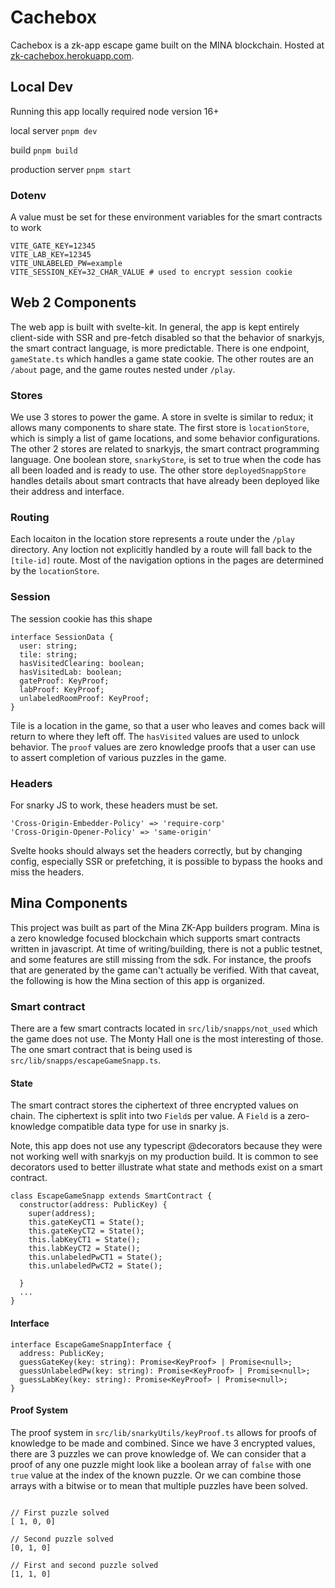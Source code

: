 # Cachebox

Cachebox is a zk-app escape game built on the MINA blockchain.  Hosted at [zk-cachebox.herokuapp.com](https://zk-cachebox.herokuapp.com).

## Local Dev

Running this app locally required node version 16+

local server
`pnpm dev`

build
`pnpm build`

production server
`pnpm start`

### Dotenv
A value must be set for these environment variables for the smart contracts to work

```
VITE_GATE_KEY=12345
VITE_LAB_KEY=12345
VITE_UNLABELED_PW=example
VITE_SESSION_KEY=32_CHAR_VALUE # used to encrypt session cookie
```

## Web 2 Components

The web app is built with svelte-kit.  In general, the app is kept entirely client-side with SSR and pre-fetch disabled so that the behavior of snarkyjs, the smart contract language, is more predictable.  There is one endpoint, `gameState.ts` which handles a game state cookie.  The other routes are an `/about` page, and the game routes nested under `/play`.

### Stores

We use 3 stores to power the game.  A store in svelte is similar to redux; it allows many components to share state.  The first store is `locationStore`, which is simply a list of game locations, and some behavior configurations.  The other 2 stores are related to snarkyjs, the smart contract programming language.  One boolean store, `snarkyStore`, is set to true when the code has all been loaded and is ready to use.  The other store `deployedSnappStore` handles details about smart contracts that have already been deployed like their address and interface.


### Routing 

Each locaiton in the location store represents a route under the `/play` directory.  Any loction not explicitly handled by a route will fall back to the `[tile-id]` route.  Most of the navigation options in the pages are determined by the `locationStore`.

### Session

The session cookie has this shape
```
interface SessionData {
  user: string;
  tile: string;
  hasVisitedClearing: boolean;
  hasVisitedLab: boolean;
  gateProof: KeyProof;
  labProof: KeyProof;
  unlabeledRoomProof: KeyProof;
}
```

Tile is a location in the game, so that a user who leaves and comes back will return to where they left off.  The `hasVisited` values are used to unlock behavior.  The `proof` values are zero knowledge proofs that a user can use to assert completion of various puzzles in the game.

### Headers

For snarky JS to work, these headers must be set.

```
'Cross-Origin-Embedder-Policy' => 'require-corp'
'Cross-Origin-Opener-Policy' => 'same-origin'
```

Svelte hooks should always set the headers correctly, but by changing config, especially SSR or prefetching, it is possible to bypass the hooks and miss the headers.

## Mina Components

This project was built as part of the Mina ZK-App builders program.  Mina is a zero knowledge focused blockchain which supports smart contracts written in javascript.  At time of writing/building, there is not a public testnet, and some features are still missing from the sdk.  For instance, the proofs that are generated by the game can't actually be verified.  With that caveat, the following is how the Mina section of this app is organized.

### Smart contract

There are a few smart contracts located in `src/lib/snapps/not_used` which the game does not use.  The Monty Hall one is the most interesting of those.  The one smart contract that is being used is `src/lib/snapps/escapeGameSnapp.ts`.

#### State
The smart contract stores the ciphertext of three encrypted values on chain.  The ciphertext is split into two `Field`s per value.  A `Field` is a zero-knowledge compatible data type for use in snarky js.

Note, this app does not use any typescript @decorators because they were not working well with snarkyjs on my production build.  It is common to see decorators used to better illustrate what state and methods exist on a smart contract.

```
class EscapeGameSnapp extends SmartContract {
  constructor(address: PublicKey) {
    super(address);
    this.gateKeyCT1 = State();
    this.gateKeyCT2 = State();
    this.labKeyCT1 = State();
    this.labKeyCT2 = State();
    this.unlabeledPwCT1 = State();
    this.unlabeledPwCT2 = State();

  }
  ...
}
```

#### Interface
```
interface EscapeGameSnappInterface {
  address: PublicKey;
  guessGateKey(key: string): Promise<KeyProof> | Promise<null>;
  guessUnlabeledPw(key: string): Promise<KeyProof> | Promise<null>;
  guessLabKey(key: string): Promise<KeyProof> | Promise<null>;
}
```

#### Proof System

The proof system in `src/lib/snarkyUtils/keyProof.ts` allows for proofs of knowledge to be made and combined.  Since we have 3 encrypted values, there are 3 puzzles we can prove knowledge of.  We can consider that a proof of any one puzzle might look like a boolean array of `false` with one `true` value at the index of the known puzzle.  Or we can combine those arrays with a bitwise or to mean that multiple puzzles have been solved.

```

// First puzzle solved
[ 1, 0, 0]

// Second puzzle solved
[0, 1, 0]

// First and second puzzle solved
[1, 1, 0]
```